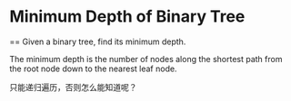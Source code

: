# Minimum Depth of Binary Tree
==
Given a binary tree, find its minimum depth.

The minimum depth is the number of nodes along the shortest path from the root node down to the nearest leaf node.

只能递归遍历，否则怎么能知道呢？
